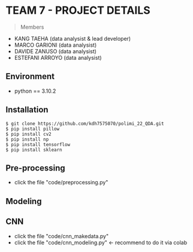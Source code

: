# TEAM 7 - PROJECT DETAILS <br>

> Members <br>
>
* KANG TAEHA (data analysist & lead developer)
* MARCO GARIONI (data analysist)
* DAVIDE ZANUSO (data analysist)
* ESTEFANI ARROYO (data analysist)

## Environment 
* python == 3.10.2

## Installation
```shell
$ git clone https://github.com/kdh7575070/polimi_22_QDA.git
$ pip install pillow
$ pip install cv2
$ pip install np
$ pip install tensorflow
$ pip install sklearn
```

## Pre-processing
* click the file "code/preprocessing.py"

## Modeling

## CNN
* click the file "code/cnn_makedata.py"
* click the file "code/cnn_modeling.py" <- recommend to do it via colab
